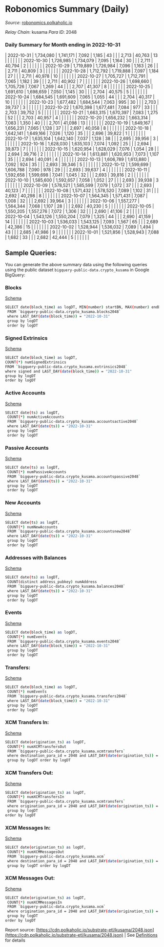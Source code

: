 # Robonomics Summary (Daily)

_Source_: [robonomics.polkaholic.io](https://robonomics.polkaholic.io)

*Relay Chain*: kusama
*Para ID*: 2048



### Daily Summary for Month ending in 2022-10-31


| 2022-10-31 | 1,734,080 | 1,741,171 | 7,092 | 1,185 | 43 |  |  | 2,713 | 40,763 | 13  |   |   |  |  |  |
| 2022-10-30 | 1,726,985 | 1,734,079 | 7,095 | 1,164 | 30 |  |  | 2,711 | 40,794 | 2  |   |   |  |  |  |
| 2022-10-29 | 1,719,889 | 1,726,984 | 7,096 | 1,163 | 26 |  |  | 2,711 | 40,809 | 3  |   |   |  |  |  |
| 2022-10-28 | 1,712,792 | 1,719,888 | 7,097 | 1,184 | 27 |  |  | 2,711 | 40,978 | 10  |   |   |  |  |  |
| 2022-10-27 | 1,705,727 | 1,712,791 | 7,065 | 1,182 | 39 |  |  | 2,711 | 40,902 | 7  |   |   |  |  |  |
| 2022-10-26 | 1,698,660 | 1,705,726 | 7,067 | 1,269 | 44 |  |  | 2,707 | 41,307 | 8  |   |   |  |  |  |
| 2022-10-25 | 1,691,610 | 1,698,659 | 7,050 | 1,145 | 30 |  |  | 2,704 | 40,575 | 5  |   |   |  |  |  |
| 2022-10-24 | 1,684,545 | 1,691,609 | 7,065 | 1,055 | 44 |  |  | 2,704 | 40,317 | 10  |   |   |  |  |  |
| 2022-10-23 | 1,677,482 | 1,684,544 | 7,063 | 995 | 30 |  |  | 2,703 | 39,737 | 3  |   |   |  |  |  |
| 2022-10-22 | 1,670,398 | 1,677,481 | 7,084 | 977 | 33 |  |  | 2,703 | 39,752 | 5  |   |   |  |  |  |
| 2022-10-21 | 1,663,315 | 1,670,397 | 7,083 | 1,275 | 52 |  |  | 2,703 | 40,957 | 4  |   |   |  |  |  |
| 2022-10-20 | 1,656,232 | 1,663,314 | 7,083 | 1,350 | 40 |  |  | 2,701 | 41,098 | 13  |   |   |  |  |  |
| 2022-10-19 | 1,649,167 | 1,656,231 | 7,065 | 1,128 | 37 |  |  | 2,697 | 40,058 | 8  |   |   |  |  |  |
| 2022-10-18 | 1,642,141 | 1,649,166 | 7,026 | 1,120 | 35 |  |  | 2,696 | 39,822 | 1  |   |   |  |  |  |
| 2022-10-17 | 1,635,104 | 1,642,140 | 7,037 | 1,128 | 38 |  |  | 2,695 | 39,956 | 3  |   |   |  |  |  |
| 2022-10-16 | 1,628,030 | 1,635,103 | 7,074 | 1,092 | 25 |  |  | 2,694 | 39,873 | 7  |   |   |  |  |  |
| 2022-10-15 | 1,620,954 | 1,628,029 | 7,076 | 1,054 | 28 |  |  | 2,694 | 39,716 | 2  |   |   |  |  |  |
| 2022-10-14 | 1,613,881 | 1,620,953 | 7,073 | 1,107 | 35 |  |  | 2,694 | 40,091 | 4  |   |   |  |  |  |
| 2022-10-13 | 1,606,789 | 1,613,880 | 7,092 | 924 | 35 |  |  | 2,693 | 39,346 | 5  |   |   |  |  |  |
| 2022-10-12 | 1,599,699 | 1,606,788 | 7,090 | 978 | 29 |  |  | 2,693 | 39,637 | 4  |   |   |  |  |  |
| 2022-10-11 | 1,592,658 | 1,599,698 | 7,041 | 1,045 | 32 |  |  | 2,693 | 39,816 | 2  |   |   |  |  |  |
| 2022-10-10 | 1,585,600 | 1,592,657 | 7,058 | 1,052 | 27 |  |  | 2,693 | 39,938 | 3  |   |   |  |  |  |
| 2022-10-09 | 1,578,521 | 1,585,599 | 7,079 | 1,072 | 37 |  |  | 2,693 | 40,123 | 7  |   |   |  |  |  |
| 2022-10-08 | 1,571,432 | 1,578,520 | 7,089 | 1,102 | 31 |  |  | 2,692 | 40,298 | 8  |   |   |  |  |  |
| 2022-10-07 | 1,564,345 | 1,571,431 | 7,087 | 1,008 | 32 |  |  | 2,692 | 39,964 | 3  |   |   |  |  |  |
| 2022-10-06 | 1,557,277 | 1,564,344 | 7,068 | 1,107 | 28 |  |  | 2,692 | 40,230 | 5  |   |   |  |  |  |
| 2022-10-05 | 1,550,205 | 1,557,276 | 7,072 | 1,306 | 32 |  |  | 2,690 | 41,106 | 2  |   |   |  |  |  |
| 2022-10-04 | 1,543,126 | 1,550,204 | 7,079 | 1,325 | 44 |  |  | 2,690 | 41,159 | 14  |   |   |  |  |  |
| 2022-10-03 | 1,536,033 | 1,543,125 | 7,093 | 1,567 | 65 |  |  | 2,689 | 42,386 | 15  |   |   |  |  |  |
| 2022-10-02 | 1,528,944 | 1,536,032 | 7,089 | 1,494 | 43 |  |  | 2,685 | 41,986 | 9  |   |   |  |  |  |
| 2022-10-01 | 1,521,856 | 1,528,943 | 7,088 | 1,682 | 33 |  |  | 2,682 | 42,444 | 5  |   |   |  |  |  |

## Sample Queries:
You can generate the above summary data using the following queries using the public dataset `bigquery-public-data.crypto_kusama` in Google BigQuery:


### Blocks 

[Schema](https://github.com/colorfulnotion/substrate-etl/blob/main/schema/blocks.json)

```bash
SELECT date(block_time) as logDT, MIN(number) startBN, MAX(number) endBN, COUNT(*) numBlocks 
 FROM `bigquery-public-data.crypto_kusama.blocks2048`  
 where LAST_DAY(date(block_time)) = "2022-10-31" 
 group by logDT 
 order by logDT
```

### Signed Extrinsics 

[Schema](https://github.com/colorfulnotion/substrate-etl/blob/main/schema/extrinsics.json)

```bash
SELECT date(block_time) as logDT, 
COUNT(*) numSignedExtrinsics 
FROM `bigquery-public-data.crypto_kusama.extrinsics2048`  
where signed and LAST_DAY(date(block_time)) = "2022-10-31" 
group by logDT 
order by logDT
```

### Active Accounts 

[Schema](https://github.com/colorfulnotion/substrate-etl/blob/main/schema/accountsactive.json)

```bash
SELECT date(ts) as logDT, 
 COUNT(*) numActiveAccounts 
 FROM `bigquery-public-data.crypto_kusama.accountsactive2048` 
 where LAST_DAY(date(ts)) = "2022-10-31" 
 group by logDT 
 order by logDT
```

### Passive Accounts 

[Schema](https://github.com/colorfulnotion/substrate-etl/blob/main/schema/accountspassive.json)

```bash
SELECT date(ts) as logDT, 
 COUNT(*) numPassiveAccounts 
 FROM `bigquery-public-data.crypto_kusama.accountspassive2048` 
 where LAST_DAY(date(ts)) = "2022-10-31" 
 group by logDT 
 order by logDT
```

### New Accounts 

[Schema](https://github.com/colorfulnotion/substrate-etl/blob/main/schema/accountsnew.json)

```bash
SELECT date(ts) as logDT, 
 COUNT(*) numNewAccounts 
 FROM `bigquery-public-data.crypto_kusama.accountsnew2048` 
 where LAST_DAY(date(ts)) = "2022-10-31" 
 group by logDT
 order by logDT
```

### Addresses with Balances 

[Schema](https://github.com/colorfulnotion/substrate-etl/blob/main/schema/balances.json)

```bash
SELECT date(ts) as logDT,
 COUNT(distinct address_pubkey) numAddress 
 FROM `bigquery-public-data.crypto_kusama.balances2048` 
 where LAST_DAY(date(ts)) = "2022-10-31" 
 group by logDT 
 order by logDT
```

### Events 

[Schema](https://github.com/colorfulnotion/substrate-etl/blob/main/schema/events.json)

```bash
SELECT date(block_time) as logDT, 
 COUNT(*) numEvents 
 FROM `bigquery-public-data.crypto_kusama.events2048` 
 where LAST_DAY(date(block_time)) = "2022-10-31" 
 group by logDT 
 order by logDT
```

### Transfers:

[Schema](https://github.com/colorfulnotion/substrate-etl/blob/main/schema/transfers.json)

```bash
SELECT date(block_time) as logDT, 
 COUNT(*) numEvents 
 FROM `bigquery-public-data.crypto_kusama.transfers2048` 
 where LAST_DAY(date(block_time)) = "2022-10-31" 
 group by logDT 
 order by logDT
```

### XCM Transfers In: 

[Schema](https://github.com/colorfulnotion/substrate-etl/blob/main/schema/xcmtransfers.json)

```bash
SELECT date(origination_ts) as logDT, 
 COUNT(*) numXCMTransfersOut 
 FROM `bigquery-public-data.crypto_kusama.xcmtransfers` 
 where destination_para_id = 2048 and LAST_DAY(date(origination_ts)) = "2022-10-31" 
 group by logDT order by logDT
```

### XCM Transfers Out: 

[Schema](https://github.com/colorfulnotion/substrate-etl/blob/main/schema/xcmtransfers.json)

```bash
SELECT date(origination_ts) as logDT, 
 COUNT(*) numXCMTransfersIn 
 FROM `bigquery-public-data.crypto_kusama.xcmtransfers` 
 where origination_para_id = 2048 and LAST_DAY(date(origination_ts)) = "2022-10-31" 
 group by logDT 
order by logDT
```

### XCM Messages In: 

[Schema](https://github.com/colorfulnotion/substrate-etl/blob/main/schema/xcm.json)

```bash
SELECT date(origination_ts) as logDT, 
 COUNT(*) numXCMMessagesOut 
 FROM `bigquery-public-data.crypto_kusama.xcm` 
 where destination_para_id = 2048 and LAST_DAY(date(origination_ts)) = "2022-10-31" 
 group by logDT order by logDT
```

### XCM Messages Out: 

[Schema](https://github.com/colorfulnotion/substrate-etl/blob/main/schema/xcm.json)

```bash
SELECT date(origination_ts) as logDT, 
 COUNT(*) numXCMMessagesIn 
 FROM `bigquery-public-data.crypto_kusama.xcm` 
 where origination_para_id = 2048 and LAST_DAY(date(origination_ts)) = "2022-10-31" 
 group by logDT 
order by logDT
```


Report source: [https://cdn.polkaholic.io/substrate-etl/kusama/2048.json](https://cdn.polkaholic.io/substrate-etl/kusama/2048.json) | See [Definitions](/DEFINITIONS.md) for details
